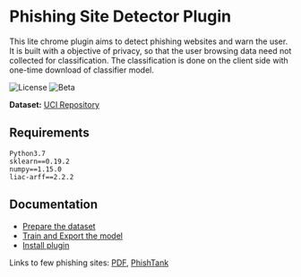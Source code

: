 # Phishing Site Detector Plugin 
This lite chrome plugin aims to detect phishing websites and warn the user. It is built with a objective of privacy, so that the user browsing data need not collected for classification. The classification is done on the client side with one-time download of classifier model.

![License](https://img.shields.io/github/license/mashape/apistatus.svg?style=popout) ![Beta](https://img.shields.io/badge/beta-v1.0.01-blue.svg)

**Dataset:** [UCI Repository](https://archive.ics.uci.edu/ml/datasets/phishing+websites)  

## Requirements
```
Python3.7
sklearn==0.19.2
numpy==1.15.0
liac-arff==2.2.2
```

## Documentation
* [Prepare the dataset](backend/dataset/)
* [Train and Export the model](backend/classifier/)
* [Install plugin](frontend/)

Links to few phishing sites: [PDF](artifacts/url_list.pdf), [PhishTank](https://www.phishtank.com/)
